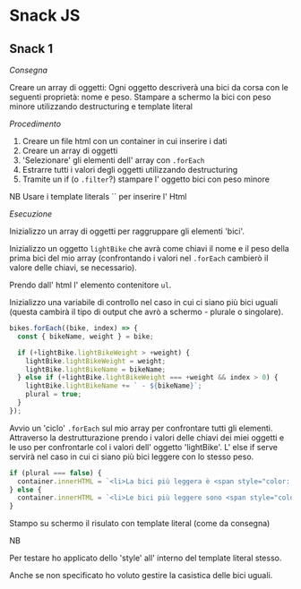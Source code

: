 # Snack JS

## Snack 1

_Consegna_

Creare un array di oggetti:
Ogni oggetto descriverà una bici da corsa con le seguenti proprietà: nome e peso.
Stampare a schermo la bici con peso minore utilizzando destructuring e template literal

_Procedimento_

1. Creare un file html con un container in cui inserire i dati
2. Creare un array di oggetti
3. 'Selezionare' gli elementi dell' array con `.forEach`
4. Estrarre tutti i valori degli oggetti utilizzando destructuring
5. Tramite un if (o `.filter`?) stampare l' oggetto bici con peso minore

NB Usare i template literals `` per inserire l' Html

_Esecuzione_

Inizializzo un array di oggetti per raggruppare gli elementi 'bici'.

Inizializzo un oggetto `lightBike` che avrà come chiavi il nome e il peso della prima bici del mio array (confrontando i valori nel `.forEach` cambierò il valore delle chiavi, se necessario).

Prendo dall' html l' elemento contenitore `ul`.

Inizializzo una variabile di controllo nel caso in cui ci siano più bici uguali (questa cambirà il tipo di output che avrò a schermo - plurale o singolare).

```js
bikes.forEach((bike, index) => {
  const { bikeName, weight } = bike;

  if (+lightBike.lightBikeWeight > +weight) {
    lightBike.lightBikeWeight = weight;
    lightBike.lightBikeName = bikeName;
  } else if (+lightBike.lightBikeWeight === +weight && index > 0) {
    lightBike.lightBikeName += ` - ${bikeName}`;
    plural = true;
  }
});
```

Avvio un 'ciclo' `.forEach` sul mio array per confrontare tutti gli elementi.
Attraverso la destrutturazione prendo i valori delle chiavi dei miei oggetti e le uso per confrontarle col i valori dell' oggetto 'lightBike'.
L' else if serve servirà nel caso in cui ci siano più bici leggere con lo stesso peso.

```js
if (plural === false) {
  container.innerHTML = `<li>La bici più leggera è <span style="color: salmon;">${lightBike.lightBikeName}</span> e pesa ${lightBike.lightBikeWeight} kg.</li>`;
} else {
  container.innerHTML = `<li>Le bici più leggere sono <span style="color: purple;">${lightBike.lightBikeName}</span> e il loro peso è di ${lightBike.lightBikeWeight} kg.</li>`;
}
```

Stampo su schermo il risulato con template literal (come da consegna)

NB

Per testare ho applicato dello 'style' all' interno del template literal stesso.

Anche se non specificato ho voluto gestire la casistica delle bici uguali.
